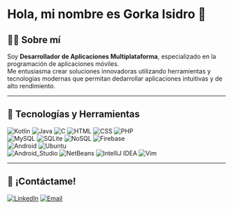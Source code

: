 # Hola, mi nombre es Gorka Isidro 👋
## 👨‍💻 Sobre mí
Soy **Desarrollador de Aplicaciones Multiplataforma**, especializado en la programación de aplicaciones móviles.<br>
Me entusiasma crear soluciones innovadoras utilizando herramientas y tecnologías modernas que permitan dedarrollar aplicaciones intuitivas y de alto rendimiento.

---

## 🚀 Tecnologías y Herramientas
![Kotlin](https://img.shields.io/badge/Kotlin-0095D5?style=for-the-badge&logo=kotlin&logoColor=white&labelColor=101010)
![Java](https://img.shields.io/badge/Java-23ED8B00?style=for-the-badge&logo=openjdk&logoColor=white&labelColor=101010)
![C](https://img.shields.io/badge/C-00599C?style=for-the-badge&logo=c&logoColor=white&labelColor=101010)
![HTML](https://img.shields.io/badge/HTML-E34F26?style=for-the-badge&logo=html5&logoColor=white&labelColor=101010)
![CSS](https://img.shields.io/badge/CSS-1572B6?style=for-the-badge&logo=css3&logoColor=white&labelColor=101010)
![PHP](https://img.shields.io/badge/PHP-777BB4?style=for-the-badge&logo=php&logoColor=white&labelColor=101010)<br>
![MySQL](https://img.shields.io/badge/MySQL-4479A1?style=for-the-badge&logo=mysql&logoColor=white&labelColor=101010)
![SQLite](https://img.shields.io/badge/SQLite-003B57?style=for-the-badge&logo=sqlite&logoColor=white&labelColor=101010)
![NoSQL](https://img.shields.io/badge/NoSQL-0099CC?style=for-the-badge&logo=nodedotjs&logoColor=white&labelColor=101010)
![Firebase](https://img.shields.io/badge/Firebase-FFCA28?style=for-the-badge&logo=firebase&logoColor=white&labelColor=101010)<br>
![Android](https://img.shields.io/badge/Android-3DDC84?style=for-the-badge&logo=android&logoColor=white&labelColor=101010)
![Ubuntu](https://img.shields.io/badge/Ubuntu-E95420?style=for-the-badge&logo=ubuntu&logoColor=white&labelColor=101010)<br>
![Android_Studio](https://img.shields.io/badge/Android_Studio-3DDC84?style=for-the-badge&logo=android-studio&logoColor=white&labelColor=101010)
![NetBeans](https://img.shields.io/badge/NetBeans%20IDE-1B6AC6?style=for-the-badge&logo=apache-netbeans-ide&logoColor=white&labelColor=101010)
![IntelliJ IDEA](https://img.shields.io/badge/IntelliJ%20IDEA-000000?style=for-the-badge&logo=intellijidea&logoColor=white&labelColor=101010)
![Vim](https://img.shields.io/badge/Vim-019733?style=for-the-badge&logo=vim&logoColor=white&labelColor=101010)<br>




---

## 📩 ¡Contáctame!
[![LinkedIn](https://img.shields.io/badge/LinkedIn-Gorka_Isidro-0077B5?style=for-the-badge&logo=linkedin&logoColor=white&labelColor=101010)](https://www.linkedin.com/in/gorka-isidro-matxinandiarena)
[![Email](https://img.shields.io/badge/Email-Gorka_Isidro-44a3f1?style=for-the-badge&logo=gmail&logoColor=white&labelColor=101010)](mailto:gorkaisidro19@gmail.com)
